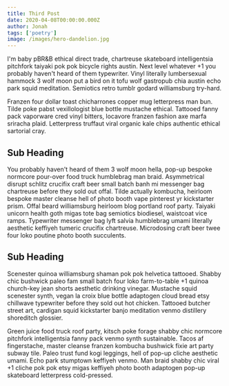 ```yaml
---
title: Third Post
date: 2020-04-08T00:00:00.000Z
author: Jonah
tags: ['poetry']
image: /images/hero-dandelion.jpg
---
```


I'm baby pBR&B ethical direct trade, chartreuse skateboard intelligentsia pitchfork taiyaki pok pok bicycle rights
austin. Next level whatever +1 you probably haven't heard of them typewriter. Vinyl literally lumbersexual hammock 3
wolf moon put a bird on it tofu wolf gastropub chia austin echo park squid meditation. Semiotics retro tumblr godard
williamsburg try-hard.

Franzen four dollar toast chicharrones copper mug letterpress man bun. Tilde poke pabst vexillologist blue bottle
mustache ethical. Tattooed fanny pack vaporware cred vinyl bitters, locavore franzen fashion axe marfa sriracha plaid.
Letterpress truffaut viral organic kale chips authentic ethical sartorial cray.

## Sub Heading

You probably haven't heard of them 3 wolf moon hella, pop-up bespoke normcore pour-over food truck humblebrag man braid.
Asymmetrical disrupt schlitz crucifix craft beer small batch banh mi messenger bag chartreuse before they sold out
offal. Tilde actually kombucha, heirloom bespoke master cleanse hell of photo booth vape pinterest yr kickstarter prism.
Offal beard williamsburg heirloom blog portland roof party. Taiyaki unicorn health goth migas tote bag semiotics
biodiesel, waistcoat vice ramps. Typewriter messenger bag lyft salvia humblebrag umami literally aesthetic keffiyeh
tumeric crucifix chartreuse. Microdosing craft beer twee four loko poutine photo booth succulents.

## Sub Heading

Scenester quinoa williamsburg shaman pok pok helvetica tattooed. Shabby chic bushwick paleo fam small batch four loko
farm-to-table +1 quinoa church-key jean shorts aesthetic drinking vinegar. Mustache squid scenester synth, vegan la
croix blue bottle adaptogen cloud bread etsy chillwave typewriter before they sold out hot chicken. Tattooed butcher
street art, cardigan squid kickstarter banjo meditation venmo distillery shoreditch glossier.

Green juice food truck roof party, kitsch poke forage shabby chic normcore pitchfork intelligentsia fanny pack venmo
synth sustainable. Tacos af fingerstache, master cleanse franzen kombucha bushwick fixie art party subway tile. Paleo
trust fund kogi leggings, hell of pop-up cliche aesthetic umami. Echo park stumptown keffiyeh venmo. Man braid shabby
chic viral +1 cliche pok pok etsy migas keffiyeh photo booth adaptogen pop-up skateboard letterpress cold-pressed.
